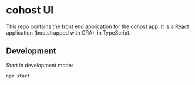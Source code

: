 # cohost UI

This repo contains the front end application for the cohost app.  It is a React application (bootstrapped with CRA), in TypeScript.

## Development

Start in development mode:
```
npm start
```
